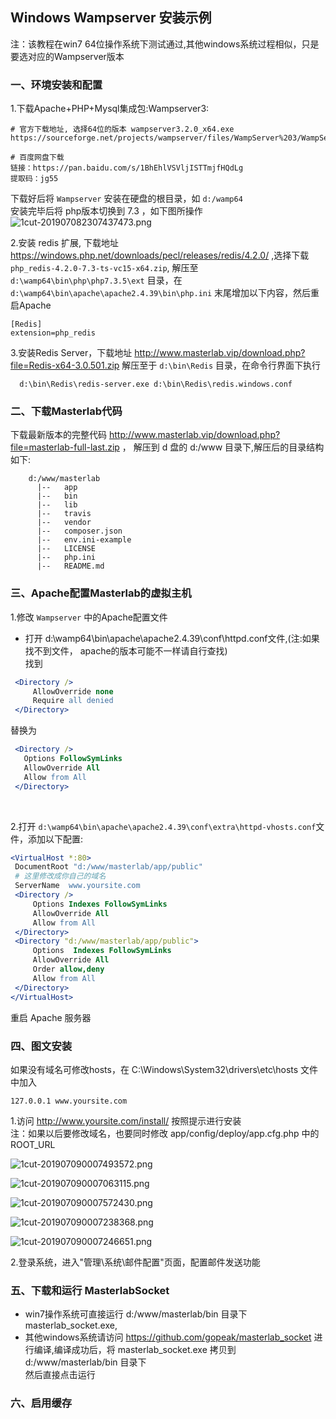 
## Windows Wampserver 安装示例

  注：该教程在win7 64位操作系统下测试通过,其他windows系统过程相似，只是要选对应的Wampserver版本
  
### 一、环境安装和配置

1.下载Apache+PHP+Mysql集成包:Wampserver3:  
```text
# 官方下载地址, 选择64位的版本 wampserver3.2.0_x64.exe
https://sourceforge.net/projects/wampserver/files/WampServer%203/WampServer%203.0.0/

# 百度网盘下载 
链接：https://pan.baidu.com/s/1BhEhlVSVljISTTmjfHQdLg 
提取码：jg55 
```
  

  下载好后将 `Wampserver` 安装在硬盘的根目录，如 `d:/wamp64`  
  安装完毕后将 php版本切换到 7.3 ，如下图所操作  
  ![1cut-201907082307437473.png](http://pm.masterlab.vip/attachment/image/20190708/1cut-201907082307437473.png "截图-1cut-201907082307437473.png")
  

  
2.安装 redis 扩展, 下载地址 https://windows.php.net/downloads/pecl/releases/redis/4.2.0/ ,选择下载 `php_redis-4.2.0-7.3-ts-vc15-x64.zip`,
 解压至 `d:\wamp64\bin\php\php7.3.5\ext` 目录，在 `d:\wamp64\bin\apache\apache2.4.39\bin\php.ini` 末尾增加以下内容，然后重启Apache
 
   ```
[Redis]
extension=php_redis
   ```  
    
3.安装Redis Server，下载地址 http://www.masterlab.vip/download.php?file=Redis-x64-3.0.501.zip
  解压至于 `d:\bin\Redis` 目录，在命令行界面下执行 
  ```
    d:\bin\Redis\redis-server.exe d:\bin\Redis\redis.windows.conf
```


### 二、下载Masterlab代码

下载最新版本的完整代码  http://www.masterlab.vip/download.php?file=masterlab-full-last.zip ，
 解压到 d 盘的 d:/www 目录下,解压后的目录结构如下:
```
    d:/www/masterlab            
      |--   app   
      |--   bin    
      |--   lib    
      |--   travis
      |--   vendor
      |--   composer.json
      |--   env.ini-example       
      |--   LICENSE
      |--   php.ini    
      |--   README.md
```

### 三、Apache配置Masterlab的虚拟主机
1.修改 `Wampserver` 中的Apache配置文件

   + 打开 d:\wamp64\bin\apache\apache2.4.39\conf\httpd.conf文件,(注:如果找不到文件， apache的版本可能不一样请自行查找)  
   找到

   ```apache
    <Directory />
        AllowOverride none
        Require all denied
    </Directory>
  ```
   替换为
   ```apache
    <Directory />
      Options FollowSymLinks
      AllowOverride All      
      Allow from All  
    </Directory>
  ```
<br>

2.打开 `d:\wamp64\bin\apache\apache2.4.39\conf\extra\httpd-vhosts.conf`文件，添加以下配置:

   ```apache
   <VirtualHost *:80>
    DocumentRoot "d:/www/masterlab/app/public"
    # 这里修改成你自己的域名
    ServerName  www.yoursite.com
    <Directory />    
        Options Indexes FollowSymLinks
        AllowOverride All      
        Allow from All     
    </Directory>    
    <Directory "d:/www/masterlab/app/public">    
        Options  Indexes FollowSymLinks    
        AllowOverride All    
        Order allow,deny    
        Allow from All    
    </Directory> 
  </VirtualHost>
  ```
重启 Apache 服务器


### 四、图文安装  

如果没有域名可修改hosts，在 C:\Windows\System32\drivers\etc\hosts 文件中加入
```text
127.0.0.1 www.yoursite.com
```

1.访问 http://www.yoursite.com/install/ 按照提示进行安装  
  注：如果以后要修改域名，也要同时修改 app/config/deploy/app.cfg.php 中的ROOT_URL 

![1cut-201907090007493572.png](http://pm.masterlab.vip/attachment/image/20190709/1cut-201907090007493572.png "截图-1cut-201907090007493572.png")  


![1cut-201907090007063115.png](http://pm.masterlab.vip/attachment/image/20190709/1cut-201907090007063115.png "截图-1cut-201907090007063115.png")  

![1cut-201907090007572430.png](http://pm.masterlab.vip/attachment/image/20190709/1cut-201907090007572430.png "截图-1cut-201907090007572430.png")  

![1cut-201907090007238368.png](http://pm.masterlab.vip/attachment/image/20190709/1cut-201907090007238368.png "截图-1cut-201907090007238368.png")  

![1cut-201907090007246651.png](http://pm.masterlab.vip/attachment/image/20190709/1cut-201907090007246651.png "截图-1cut-201907090007246651.png")

2.登录系统，进入"管理\系统\邮件配置"页面，配置邮件发送功能  


### 五、下载和运行 MasterlabSocket  

 * win7操作系统可直接运行 d:/www/masterlab/bin 目录下 masterlab_socket.exe,  
 * 其他windows系统请访问 https://github.com/gopeak/masterlab_socket 进行编译,编译成功后，将 masterlab_socket.exe 拷贝到 d:/www/masterlab/bin 目录下  
 然后直接点击运行  
 
 
### 六、启用缓存


  

 
 

